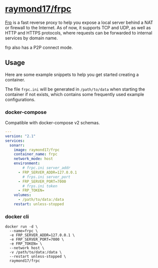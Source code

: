 # [raymond17/frpc](https://github.com/raymondtc/frp-docker/tree/main/frpc)

[Frp](https://github.com/fatedier/frp) is a fast reverse proxy to help you expose a local server behind a NAT or firewall to the Internet. As of now, it supports TCP and UDP, as well as HTTP and HTTPS protocols, where requests can be forwarded to internal services by domain name.

frp also has a P2P connect mode.

## Usage

Here are some example snippets to help you get started creating a container.

The file ```frpc.ini``` will be generated in ```/path/to/data``` when starting the container if not exists, which contains some frequently used example configurations.

### docker-compose

Compatible with docker-compose v2 schemas.

```yaml
---
version: "2.1"
services:
  sonarr:
    image: raymond17/frpc
    container_name: frpc
    network_mode: host
    environment:
        # frpc.ini server_addr
      - FRP_SERVER_ADDR=127.0.0.1
        # frps.ini server_port
      - FRP_SERVER_PORT=7000
        # frps.ini token
      - FRP_TOKEN=
    volumes:
      - /path/to/data:/data
    restart: unless-stopped
```

### docker cli

```shell
docker run -d \
  --name=frpc \
  -e FRP_SERVER_ADDR=127.0.0.1 \
  -e FRP_SERVER_PORT=7000 \
  -e FRP_TOKEN= \
  --network host \
  -v /path/to/data:/data \
  --restart unless-stopped \
  raymond17/frpc
```
